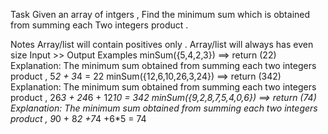Task
Given an array of intgers , Find the minimum sum which is obtained from summing each Two integers product .

Notes
Array/list will contain positives only .
Array/list will always has even size
Input >> Output Examples
minSum({5,4,2,3}) ==> return (22) 
Explanation:
The minimum sum obtained from summing each two integers product , 5*2 + 3*4 = 22
minSum({12,6,10,26,3,24}) ==> return (342)
Explanation:
The minimum sum obtained from summing each two integers product , 26*3 + 24*6 + 12*10 = 342
minSum({9,2,8,7,5,4,0,6}) ==> return (74)
Explanation:
The minimum sum obtained from summing each two integers product , 9*0 + 8*2 +7*4 +6*5 = 74